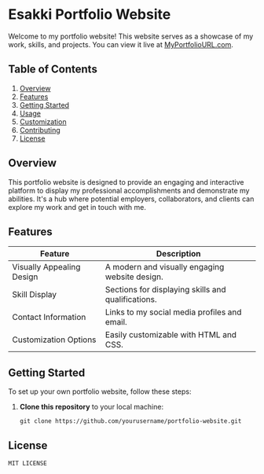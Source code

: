# Esakki Portfolio Website

Welcome to my portfolio website! This website serves as a showcase of my work, skills, and projects. You can view it live at [MyPortfolioURL.com](https://esakki2104prsnl.github.io/esakki-portfolio/).

## Table of Contents
1. [Overview](#overview)
2. [Features](#features)
3. [Getting Started](#getting-started)
4. [Usage](#usage)
5. [Customization](#customization)
6. [Contributing](#contributing)
7. [License](#license)

## Overview
This portfolio website is designed to provide an engaging and interactive platform to display my professional accomplishments and demonstrate my abilities. It's a hub where potential employers, collaborators, and clients can explore my work and get in touch with me.

## Features
| Feature                                 | Description                                        |
|-----------------------------------------|----------------------------------------------------|
| Visually Appealing Design               | A modern and visually engaging website design.    |
| Skill Display                           | Sections for displaying skills and qualifications. |
| Contact Information                     | Links to my social media profiles and email.      |
| Customization Options                   | Easily customizable with HTML and CSS.|

## Getting Started
To set up your own portfolio website, follow these steps:

1. **Clone this repository** to your local machine:
   ```shell
   git clone https://github.com/yourusername/portfolio-website.git

## License
    MIT LICENSE 